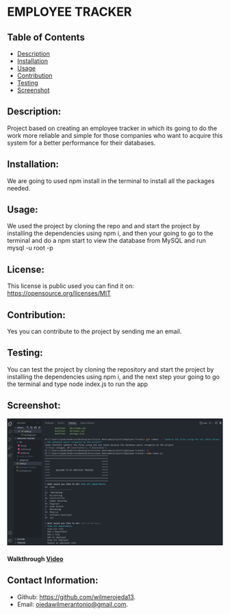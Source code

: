 # EMPLOYEE TRACKER 

## Table of Contents
- [Description](#description)
- [Installation](#installation)
- [Usage](#usage)
- [Contribution](#contribution)
- [Testing](#testing)
- [Screenshot](#screenshot)

## Description:
Project based on creating an employee tracker in which its going to do the work more reliable and simple for those companies who want to acquire this system for a better performance for their databases.


## Installation:
We are going to used npm install in the terminal  to install all the packages needed.


## Usage:
We used the project by cloning the repo and and start the project by installing the dependencies using npm i, and then your going to go to the terminal and do a npm start to view the database from MySQL and run mysql -u root -p


## License:
This license is public used you can find it on:
https://opensource.org/licenses/MIT


## Contribution:
Yes you can contribute to the project by sending me  an email.


## Testing:
You can test the project by cloning the repository and start the project by installing the dependencies using npm i, and the next step your going to go the terminal and type node index.js to run the app


## Screenshot:
![alt text](images/Screenshot2.png)
#### Walkthrough [Video](https://drive.google.com/file/d/1rTwjEqiO3Z0LM51CrR4Y-ZBFpGXZRjrN/view)


## Contact Information:
- Github: https://github.com/wilmerojeda13.
- Email: ojedawilmerantonio@gmail.com. 